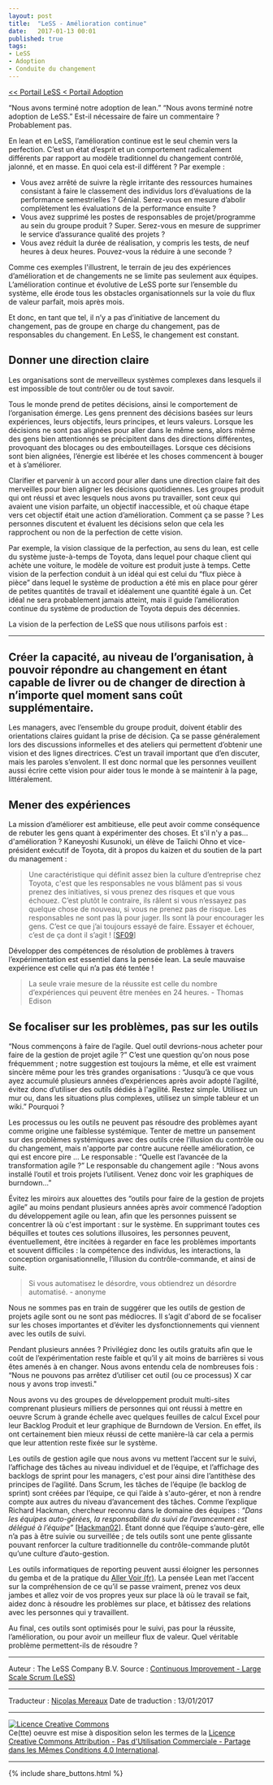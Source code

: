 ```yaml
---
layout: post
title:  "LeSS - Amélioration continue"
date:   2017-01-13 00:01
published: true
tags:
- LeSS
- Adoption
- Conduite du changement
---
```


[<< Portail LeSS < Portail Adoption](http://www.les-traducteurs-agiles.org/2016/12/26/less-portail-adoption.html)

“Nous avons terminé notre adoption de lean.” “Nous avons terminé notre adoption de LeSS.” Est-il nécessaire de faire un commentaire ? Probablement pas.

En lean et en LeSS, l’amélioration continue est le seul chemin vers la perfection. C’est un état d’esprit et un comportement radicalement différents par rapport au modèle traditionnel du changement contrôlé, jalonné, et en masse. En quoi cela est-il différent ? Par exemple :

* Vous avez arrêté de suivre la règle irritante des ressources humaines consistant à faire le classement des individus lors d’évaluations de la performance semestrielles ? Génial. Serez-vous en mesure d’abolir complètement les évaluations de la performance ensuite ?
* Vous avez supprimé les postes de responsables de projet/programme au sein du groupe produit ? Super. Serez-vous en mesure de supprimer le service d’assurance qualité des projets ?
* Vous avez réduit la durée de réalisation, y compris les tests, de neuf heures à deux heures. Pouvez-vous la réduire à une seconde ?


Comme ces exemples l'illustrent, le terrain de jeu des expériences d’amélioration et de changements ne se limite pas seulement aux équipes. L’amélioration continue et évolutive de LeSS porte sur l’ensemble du système, elle érode tous les obstacles organisationnels sur la voie du flux de valeur parfait, mois après mois.

Et donc, en tant que tel, il n’y a pas d’initiative de lancement du changement, pas de groupe en charge du changement, pas de responsables du changement. En LeSS, le changement est constant.

## Donner une direction claire

Les organisations sont de merveilleux systèmes complexes dans lesquels il est impossible de tout contrôler ou de tout savoir.

Tous le monde prend de petites décisions, ainsi le comportement de l’organisation émerge. Les gens prennent des décisions basées sur leurs expériences, leurs objectifs, leurs principes, et leurs valeurs. Lorsque les décisions ne sont pas alignées pour aller dans le même sens, alors même des gens bien attentionnés se précipitent dans des directions différentes, provoquant des blocages ou des embouteillages. Lorsque ces décisions sont bien alignées, l’énergie est libérée et les choses commencent à bouger et à s’améliorer.

Clarifier et parvenir à un accord pour aller dans une direction claire fait des merveilles pour bien aligner les décisions quotidiennes. Les groupes produit qui ont réussi et avec lesquels nous avons pu travailler, sont ceux qui avaient une vision parfaite, un objectif inaccessible, et où chaque étape vers cet objectif était une action d’amélioration. Comment ça se passe ? Les personnes discutent et évaluent les décisions selon que cela les rapprochent ou non de la perfection de cette vision.

Par exemple, la vision classique de la perfection, au sens du lean, est celle du système juste-à-temps de Toyota, dans lequel pour chaque client qui achète une voiture, le modèle de voiture est produit juste à temps. Cette vision de la perfection conduit à un idéal qui est celui du “flux pièce à pièce” dans lequel le système de production a été mis en place pour gérer de petites quantités de travail et idéalement une quantité égale à un. Cet idéal ne sera probablement jamais atteint, mais il guide l’amélioration continue du système de production de Toyota depuis des décennies.

La vision de la perfection de LeSS que nous utilisons parfois est :

---
**Créer la capacité, au niveau de l’organisation, à pouvoir répondre au changement en étant capable de livrer ou de changer de direction à n’importe quel moment sans coût supplémentaire.**
---

Les managers, avec l’ensemble du groupe produit, doivent établir des orientations claires guidant la prise de décision. Ça se passe généralement lors des discussions informelles et des ateliers qui permettent d’obtenir une vision et des lignes directrices. C’est un travail important que d’en discuter, mais les paroles s’envolent. Il est donc normal que les personnes veuillent aussi écrire cette vision pour aider tous le monde à se maintenir à la page, littéralement.

## Mener des expériences

La mission d’améliorer est ambitieuse, elle peut avoir comme conséquence de rebuter les gens quant à expérimenter des choses. Et s'il n'y a pas… d'amélioration ? Kaneyoshi Kusunoki, un élève de Taiichi Ohno et vice-président exécutif de Toyota, dit à propos du kaizen et du soutien de la part du management :

> Une caractéristique qui définit assez bien la culture d’entreprise chez Toyota, c'est que les responsables ne vous blâment pas si vous prenez des initiatives, si vous prenez des risques et que vous échouez. C’est plutôt le contraire, ils râlent si vous n’essayez pas quelque chose de nouveau, si vous ne prenez pas de risque. Les responsables ne sont pas là pour juger. Ils sont là pour encourager les gens. C’est ce que j’ai toujours essayé de faire. Essayer et échouer, c’est de ça dont il s’agit ! [[SF09](http://www.amazon.com/Birth-Lean-Takahiro-Fujimoto-ebook/dp/B007EFWP0M)]

Développer des compétences de résolution de problèmes à travers l’expérimentation est essentiel dans la pensée lean. La seule mauvaise expérience est celle qui n’a pas été tentée !

> La seule vraie mesure de la réussite est celle du nombre d’expériences qui peuvent être menées en 24 heures. - Thomas Edison

## Se focaliser sur les problèmes, pas sur les outils

“Nous commençons à faire de l’agile. Quel outil devrions-nous acheter pour faire de la gestion de projet agile ?” C’est une question qu'on nous pose fréquemment ; notre suggestion est toujours la même, et elle est vraiment sincère même pour les très grandes organisations : “Jusqu’à ce que vous ayez accumulé plusieurs années d’expériences après avoir adopté l’agilité, évitez donc d’utiliser des outils dédiés à l'agilité. Restez simple. Utilisez un mur ou, dans les situations plus complexes, utilisez un simple tableur et un wiki.” Pourquoi ?

Les processus ou les outils ne peuvent pas résoudre des problèmes ayant comme origine une faiblesse systémique. Tenter de mettre un pansement sur des problèmes systémiques avec des outils crée l’illusion du contrôle ou du changement, mais n'apporte par contre aucune réelle amélioration, ce qui est encore pire … Le responsable : “Quelle est l’avancée de la transformation agile ?” Le responsable du changement agile : “Nous avons installé l’outil et trois projets l’utilisent. Venez donc voir les graphiques de burndown…”

Évitez les miroirs aux alouettes des “outils pour faire de la gestion de projets agile” au moins pendant plusieurs années après avoir commencé l’adoption du développement agile ou lean, afin que les personnes puissent se concentrer là où c'est important : sur le système. En supprimant toutes ces béquilles et toutes ces solutions illusoires, les personnes peuvent, éventuellement, être incitées à regarder en face les problèmes importants et souvent difficiles : la compétence des individus, les interactions, la conception organisationnelle, l’illusion du contrôle-commande, et ainsi de suite.

> Si vous automatisez le désordre, vous obtiendrez un désordre automatisé. - anonyme

Nous ne sommes pas en train de suggérer que les outils de gestion de projets agile sont ou ne sont pas médiocres. Il s’agit d'abord de se focaliser sur les choses importantes et d’éviter les dysfonctionnements qui viennent avec les outils de suivi.

Pendant plusieurs années ? Privilégiez donc les outils gratuits afin que le coût de l’expérimentation reste faible et qu’il y ait moins de barrières si vous êtes amenés à en changer. Nous avons entendu cela de nombreuses fois : “Nous ne pouvons pas arrêtez d’utiliser cet outil (ou ce processus) X car nous y avons trop investi."

Nous avons vu des groupes de développement produit multi-sites comprenant plusieurs milliers de personnes qui ont réussi à mettre en oeuvre Scrum à grande échelle avec quelques feuilles de calcul Excel pour leur Backlog Produit et leur graphique de Burndown de Version. En effet, ils ont certainement bien mieux réussi de cette manière-là car cela a permis que leur attention reste fixée sur le système.

Les outils de gestion agile que nous avons vu mettent l’accent sur le suivi, l’affichage des tâches au niveau individuel et de l’équipe, et l’affichage des backlogs de sprint pour les managers, c'est pour ainsi dire l’antithèse des principes de l’agilité. Dans Scrum, les tâches de l’équipe (le backlog de sprint) sont créées par l’équipe, ce qui l’aide à s'auto-gérer, et non à rendre compte aux autres du niveau d’avancement des tâches. Comme l’explique Richard Hackman, chercheur reconnu dans le domaine des équipes : _“Dans les équipes auto-gérées, la responsabilité du suivi de l’avancement est délégué à l’équipe”_ [[Hackman02](http://www.amazon.com/Leading-Teams-Setting-Stage-Performances/dp/1578513332)]. Étant donné que l’équipe s’auto-gère, elle n’a pas à être suivie ou surveillée ; de tels outils sont une pente glissante pouvant renforcer la culture traditionnelle du contrôle-commande plutôt qu’une culture d’auto-gestion.

Les outils informatiques de reporting peuvent aussi éloigner les personnes du gemba et de la pratique du [Aller Voir (fr)](http://www.les-traducteurs-agiles.org/2016/12/26/less-aller-voir.html). La pensée Lean met l’accent sur la compréhension de ce qu’il se passe vraiment, prenez vos deux jambes et allez voir de vos propres yeux sur place là où le travail se fait, aidez donc à résoudre les problèmes sur place, et bâtissez des relations avec les personnes qui y travaillent.

Au final, ces outils sont optimisés pour le suivi, pas pour la réussite, l’amélioration, ou pour avoir un meilleur flux de valeur. Quel véritable problème permettent-ils de résoudre ?


---
Auteur : The LeSS Company B.V.
Source : [Continuous Improvement - Large Scale Scrum (LeSS)](http://less.works/less/adoption/continuous-improvement.html)

---
Traducteur : [Nicolas Mereaux](http://www.les-traducteurs-agiles.org/traducteurs/)
Date de traduction : 13/01/2017

---

<a rel="license" href="http://creativecommons.org/licenses/by-nc-sa/4.0/"><img alt="Licence Creative Commons" style="border-width:0" src="http://i.creativecommons.org/l/by-nc-sa/4.0/88x31.png" /></a><br />Ce(tte) oeuvre est mise à disposition selon les termes de la <a rel="license" href="http://creativecommons.org/licenses/by-nc-sa/4.0/">Licence Creative Commons Attribution - Pas d'Utilisation Commerciale - Partage dans les Mêmes Conditions 4.0 International</a>.

---

{% include share_buttons.html %}
